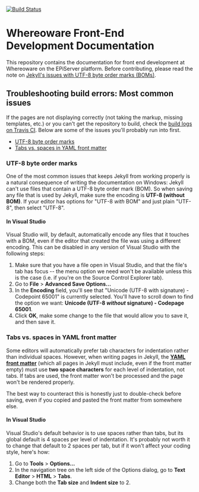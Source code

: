 [![Build Status](https://travis-ci.org/WhereowareFED/WhereowareFED.github.io.svg?branch=master "Build Status")](https://travis-ci.org/WhereowareFED/WhereowareFED.github.io)

# Whereoware Front-End Development Documentation
This repository contains the documentation for front end development at Whereoware on the EPiServer platform. Before contributing, please read the note on [Jekyll's issues with UTF-8 byte order marks (BOMs)](#utf-8-byte-order-marks).

## Troubleshooting build errors: Most common issues
If the pages are not displaying correctly (not taking the markup, missing templates, etc.) or you can't get the repository to build, check the [build logs on Travis CI](https://travis-ci.org/WhereowareFED/WhereowareFED.github.io). Below are some of the issues you'll probably run into first.

 - [UTF-8 byte order marks](#utf-8-byte-order-marks)
 - [Tabs vs. spaces in YAML front matter](#tabs-vs-spaces-in-yaml-front-matter)

### UTF-8 byte order marks
One of the most common issues that keeps Jekyll from working properly is a natural consequence of writing the documentation on Windows: Jekyll can't use files that contain a UTF-8 byte order mark (BOM). So when saving any file that is used by Jekyll, make sure the encoding is **UTF-8 (without BOM)**. If your editor has options for "UTF-8 *with* BOM" and just plain "UTF-8", then select "UTF-8".

#### In Visual Studio
Visual Studio will, by default, automatically encode any files that it touches with a BOM, even if the editor that created the file was using a different encoding. This can be disabled in any version of Visual Studio with the following steps:

 1. Make sure that you have a file open in Visual Studio, and that the file's tab has focus -- the menu option we need won't be available unless this is the case (i.e. if you're on the Source Control Explorer tab).
 2. Go to **File** > **Advanced Save Options...**
 3. In the **Encoding** field, you'll see that "Unicode (UTF-8 with signature) - Codepoint 65001" is currently selected. You'll have to scroll down to find the option we want: **Unicode (UTF-8 _without_ signature) - Codepage 65001**.
 4. Click **OK**, make some change to the file that would allow you to save it, and then save it.

### Tabs vs. spaces in YAML front matter
Some editors will automatically prefer tab characters for indentation rather than individual spaces. However, when writing pages in Jekyll, the [**YAML front matter**](http://jekyllrb.com/docs/frontmatter/) (which all pages in Jekyll must include, even if the front matter empty) must use **two space characters** for each level of indentation, not tabs. If tabs are used, the front matter won't be processed and the page won't be rendered properly.

The best way to counteract this is honestly just to double-check before saving, even if you copied and pasted the front matter from somewhere else.

#### In Visual Studio
Visual Studio's default behavior is to use spaces rather than tabs, but its global default is 4 spaces per level of indentation. It's probably not worth it to change that default to 2 spaces per tab, but if it won't affect your coding style, here's how:

 1. Go to **Tools** > **Options...**
 2. In the navigation tree on the left side of the Options dialog, go to **Text Editor** > **HTML** > **Tabs**.
 3. Change both the **Tab size** and **Indent size** to 2.